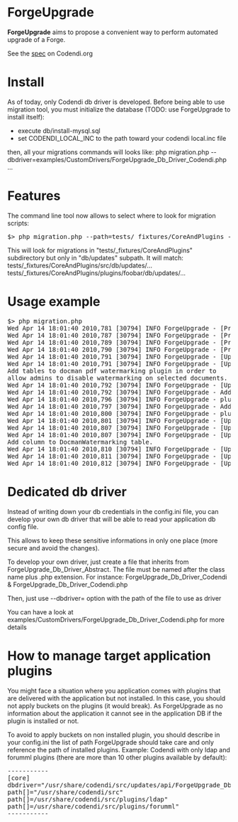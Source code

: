 ForgeUpgrade
============

**ForgeUpgrade** aims to propose a convenient way to perform automated upgrade of a Forge.

See the [spec](https://codendi.org/wiki/index.php?pagename=UpgradeAutomation&group_id=104) on Codendi.org

Install
=======

As of today, only Codendi db driver is developed. Before being able to use migration tool, you must
initialize the database (TODO: use ForgeUpgrade to install itself):
- execute db/install-mysql.sql
- set CODENDI_LOCAL_INC to the path toward your codendi local.inc file

then, all your migrations commands will looks like:
php migration.php --dbdriver=examples/CustomDrivers/ForgeUpgrade_Db_Driver_Codendi.php ...

Features
========
The command line tool now allows to select where to look for migration scripts:
<pre>
$> php migration.php --path=tests/_fixtures/CoreAndPlugins --include="db/updates" check-update
</pre>

This will look for migrations in "tests/_fixtures/CoreAndPlugins" subdirectory
but only in "db/updates" subpath.
It will match:
tests/_fixtures/CoreAndPlugins/src/db/updates/...
tests/_fixtures/CoreAndPlugins/plugins/foobar/db/updates/...

Usage example
=============
<pre>
$> php migration.php
Wed Apr 14 18:01:40 2010,781 [30794] INFO ForgeUpgrade - [Pre Up] Run pre up checks
Wed Apr 14 18:01:40 2010,787 [30794] INFO ForgeUpgrade - [Pre Up] OK : AddTablesForDocmanWatermarking
Wed Apr 14 18:01:40 2010,789 [30794] INFO ForgeUpgrade - [Pre Up] SKIP: AddDateColumnToItem depends on a migration not already applied
Wed Apr 14 18:01:40 2010,790 [30794] INFO ForgeUpgrade - [Pre Up] Global: OK
Wed Apr 14 18:01:40 2010,791 [30794] INFO ForgeUpgrade - [Up] Start running migrations...
Wed Apr 14 18:01:40 2010,791 [30794] INFO ForgeUpgrade - [Up] AddTablesForDocmanWatermarking
Add tables to docman pdf watermarking plugin in order to
allow admins to disable watermarking on selected documents.
Wed Apr 14 18:01:40 2010,792 [30794] INFO ForgeUpgrade - [Up] AddTablesForDocmanWatermarking PreUp OK
Wed Apr 14 18:01:40 2010,792 [30794] INFO ForgeUpgrade - Add table plugin_docmanwatermark_item_excluded
Wed Apr 14 18:01:40 2010,796 [30794] INFO ForgeUpgrade - plugin_docmanwatermark_item_excluded already exists
Wed Apr 14 18:01:40 2010,797 [30794] INFO ForgeUpgrade - Add table plugin_docmanwatermark_item_excluded_log
Wed Apr 14 18:01:40 2010,800 [30794] INFO ForgeUpgrade - plugin_docmanwatermark_item_excluded_log already exists
Wed Apr 14 18:01:40 2010,801 [30794] INFO ForgeUpgrade - [Up] AddTablesForDocmanWatermarking Up OK
Wed Apr 14 18:01:40 2010,807 [30794] INFO ForgeUpgrade - [Up] AddTablesForDocmanWatermarking Done
Wed Apr 14 18:01:40 2010,807 [30794] INFO ForgeUpgrade - [Up] AddDateColumnToItem
Add column to DocmanWatermarking table.
Wed Apr 14 18:01:40 2010,810 [30794] INFO ForgeUpgrade - [Up] AddDateColumnToItem PreUp OK
Wed Apr 14 18:01:40 2010,811 [30794] INFO ForgeUpgrade - [Up] AddDateColumnToItem Up OK
Wed Apr 14 18:01:40 2010,812 [30794] INFO ForgeUpgrade - [Up] AddDateColumnToItem Done
</pre>

Dedicated db driver
===================

Instead of writing down your db credentials in the config.ini file, you can
develop your own db driver that will be able to read your application db config
file.

This allows to keep these sensitive informations in only one place (more secure
and avoid the changes).

To develop your own driver, just create a file that inherits from
ForgeUpgrade_Db_Driver_Abstract. The file must be named after the class name plus
.php extension. For instance:
ForgeUpgrade_Db_Driver_Codendi & ForgeUpgrade_Db_Driver_Codendi.php

Then, just use --dbdriver= option with the path of the file to use as driver

You can have a look at examples/CustomDrivers/ForgeUpgrade_Db_Driver_Codendi.php
for more details

How to manage target application plugins
========================================

You might face a situation where you application comes with plugins that are 
delivered with the application but not installed.
In this case, you should not apply buckets on the plugins (it would break).
As ForgeUpgrade as no information about the application it cannot see in the
application DB if the plugin is installed or not.

To avoid to apply buckets on non installed plugin, you should describe in your
config.ini the list of path ForgeUpgrade should take care and only reference
the path of installed plugins.
Example: Codendi with only ldap and forumml plugins (there are more than 10 other
plugins available by default):
<pre>
-----------
[core]
dbdriver="/usr/share/codendi/src/updates/api/ForgeUpgrade_Db_Driver_Codendi.php"
path[]="/usr/share/codendi/src"
path[]=/usr/share/codendi/src/plugins/ldap"
path[]=/usr/share/codendi/src/plugins/forumml"
-----------
</pre>
